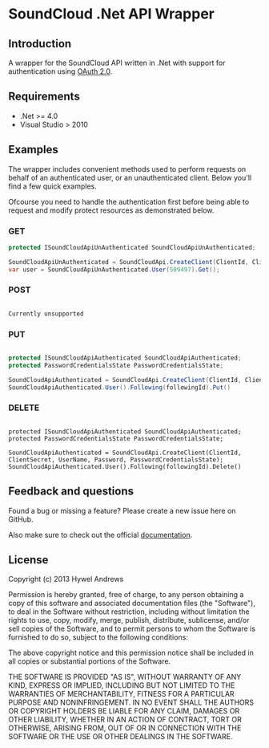 # SoundCloud .Net API Wrapper

## Introduction

A wrapper for the SoundCloud API written in .Net with support for authentication using [OAuth 2.0](http://oauth.net/2/).

## Requirements

* .Net >= 4.0
* Visual Studio > 2010

## Examples

The wrapper includes convenient methods used to perform requests on behalf of an authenticated user, or an unauthenticated client. Below you'll find a few quick examples.

Ofcourse you need to handle the authentication first before being able to request and modify protect resources as demonstrated below.

### GET

``` C#
protected ISoundCloudApiUnAuthenticated SoundCloudApiUnAuthenticated;

SoundCloudApiUnAuthenticated = SoundCloudApi.CreateClient(ClientId, ClientSecret);
var user = SoundCloudApiUnAuthenticated.User(509497).Get();
```

### POST

``` C#

Currently unsupported

```

### PUT

``` C#

protected ISoundCloudApiAuthenticated SoundCloudApiAuthenticated;
protected PasswordCredentialsState PasswordCredentialsState;

SoundCloudApiAuthenticated = SoundCloudApi.CreateClient(ClientId, ClientSecret, UserName, Password, PasswordCredentialsState);
SoundCloudApiAuthenticated.User().Following(followingId).Put()
```

### DELETE

``` 

protected ISoundCloudApiAuthenticated SoundCloudApiAuthenticated;
protected PasswordCredentialsState PasswordCredentialsState;

SoundCloudApiAuthenticated = SoundCloudApi.CreateClient(ClientId, ClientSecret, UserName, Password, PasswordCredentialsState);
SoundCloudApiAuthenticated.User().Following(followingId).Delete()
```

## Feedback and questions

Found a bug or missing a feature? Please create a new issue here on GitHub.

Also make sure to check out the official [documentation](https://github.com/SoundCloud.Api.Net/wiki).

## License

Copyright (c) 2013 Hywel Andrews

Permission is hereby granted, free of charge, to any person obtaining a copy
of this software and associated documentation files (the "Software"), to deal
in the Software without restriction, including without limitation the rights
to use, copy, modify, merge, publish, distribute, sublicense, and/or sell
copies of the Software, and to permit persons to whom the Software is
furnished to do so, subject to the following conditions:

The above copyright notice and this permission notice shall be included in
all copies or substantial portions of the Software.

THE SOFTWARE IS PROVIDED "AS IS", WITHOUT WARRANTY OF ANY KIND, EXPRESS OR
IMPLIED, INCLUDING BUT NOT LIMITED TO THE WARRANTIES OF MERCHANTABILITY,
FITNESS FOR A PARTICULAR PURPOSE AND NONINFRINGEMENT. IN NO EVENT SHALL THE
AUTHORS OR COPYRIGHT HOLDERS BE LIABLE FOR ANY CLAIM, DAMAGES OR OTHER
LIABILITY, WHETHER IN AN ACTION OF CONTRACT, TORT OR OTHERWISE, ARISING FROM,
OUT OF OR IN CONNECTION WITH THE SOFTWARE OR THE USE OR OTHER DEALINGS IN
THE SOFTWARE.
